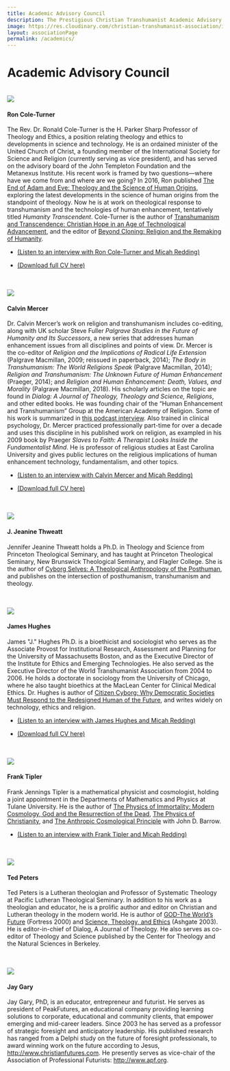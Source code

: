 ```yaml
---
title: Academic Advisory Council
description: The Prestigious Christian Transhumanist Academic Advisory Council
image: https://res.cloudinary.com/christian-transhumanist-association/image/upload/c_fill,h_200,w_200/c_fill,h_200,l_James_Hughes.jpg,w_200,x_200/c_fill,h_200,l_jeanine_thweatt.jpg,w_200,x_300/c_fill,h_200,l_Frank-J-Tipler_k9nj4y.jpg,w_200,x_-200,y_200/c_fill,h_200,l_CalvinMercer.jpg,w_200,x_0,y_100/c_fill,h_200,l_JayGary.linkedin.2014_xbnxtn.jpg,w_200,x_200,y_100/Ron-Cole-Turner2_krwttx.jpg
layout: associationPage
permalink: /academics/
---
```


<div class="row">
<div class="col-md-12">

<h1>Academic Advisory Council</h1>

<br />
<div class="row">
  <div class="col-md-4">
    <img src="https://res.cloudinary.com/christian-transhumanist-association/image/upload/c_fill,g_face,h_200,w_200/Ron-Cole-Turner2_krwttx.jpg" />
  </div>
  <div class="col-md-8">

#### Ron Cole-Turner

The Rev. Dr. Ronald Cole-Turner is the H. Parker Sharp Professor of Theology and Ethics, a position relating theology and ethics to developments in science and technology. He is an ordained minister of the United Church of Christ, a founding member of the International Society for Science and Religion (currently serving as vice president), and has served on the advisory board of the John Templeton Foundation and the Metanexus Institute. His recent work is framed by two questions—where have we come from and where are we going? In 2016, Ron published <a href="http://amzn.to/2qAv3bU">The End of Adam and Eve: Theology and the Science of Human Origins</a>, exploring the latest developments in the science of human origins from the standpoint of theology. Now he is at work on theological response to transhumanism and the technologies of human enhancement, tentatively titled <em>Humanity Transcendent</em>. Cole-Turner is the author of <a href="http://amzn.to/2romnoe">Transhumanism and Transcendence: Christian Hope in an Age of Technological Advancement</a>, and the editor of <a href="http://amzn.to/2qFKdYt">Beyond Cloning: Religion and the Remaking of Humanity</a>.

- <a href="http://brickcaster.com/christiantranshumanist/33">(Listen to an interview with Ron Cole-Turner and Micah Redding)</a>
- <a href="/academics/RonColeTurner.doc">(Download full CV here)</a>

  </div>
</div><br />

<br />
<div class="row">
  <div class="col-md-4">
    <img src="https://res.cloudinary.com/christian-transhumanist-association/image/upload/c_fill,g_face,h_200,w_200/CalvinMercer.jpg" />
  </div>
  <div class="col-md-8">

#### Calvin Mercer

Dr. Calvin Mercer’s work on religion and transhumanism includes co-editing, along with UK scholar Steve Fuller <em>Palgrave Studies in the Future of Humanity and Its Successors</em>, a new series that addresses human enhancement issues from all disciplines and points of view. Dr. Mercer is the co-editor of <em>Religion and the Implications of Radical Life Extension</em> (Palgrave Macmillan, 2009; reissued in paperback, 2014); <em>The Body in Transhumanism: The World Religions Speak</em> (Palgrave Macmillan, 2014); <em>Religion and Transhumanism: The Unknown Future of Human Enhancement</em> (Praeger, 2014); and <em>Religion and Human Enhancement: Death, Values, and Morality</em> (Palgrave Macmillan, 2018). His scholarly articles on the topic are found in <em>Dialog: A Journal of Theology, Theology and Science, Religions</em>, and other edited books. He was founding chair of the “Human Enhancement and Transhumanism” Group at the American Academy of Religion. Some of his work is summarized in <a href="http://brickcaster.com/christiantranshumanist/29">this podcast interview</a>. Also trained in clinical psychology, Dr. Mercer practiced professionally part-time for over a decade and uses this discipline in his published work on religion, as exampled in his 2009 book by Praeger <em>Slaves to Faith: A Therapist Looks Inside the Fundamentalist Mind</em>. He is professor of religious studies at East Carolina University and gives public lectures on the religious implications of human enhancement technology, fundamentalism, and other topics.

- <a href="http://brickcaster.com/christiantranshumanist/29">(Listen to an interview with Calvin Mercer and Micah Redding)</a>
- <a href="/academics/CalvinMercer.doc">(Download full CV here)</a>

  </div>
</div><br />

<br />
<div class="row">
  <div class="col-md-4">
    <img src="https://res.cloudinary.com/christian-transhumanist-association/image/upload/c_fill,g_face,h_200,w_200/jeanine_thweatt.jpg" />
  </div>
  <div class="col-md-8">

#### J. Jeanine Thweatt

Jennifer Jeanine Thweatt holds a Ph.D. in Theology and Science from Princeton Theological Seminary, and has taught at Princeton Theological Seminary, New Brunswick Theological Seminary, and Flagler College. She is the author of <a href="http://amzn.to/2rZOhEH">Cyborg Selves: A Theological Anthropology of the Posthuman</a>, and publishes on the intersection of posthumanism, transhumanism and theology.

  </div>
</div><br />

<br />
<div class="row">
  <div class="col-md-4">
    <img src="https://res.cloudinary.com/christian-transhumanist-association/image/upload/c_fill,g_face,h_200,w_200/James_Hughes.jpg" />
  </div>
  <div class="col-md-8">

#### James Hughes

James "J." Hughes Ph.D. is a bioethicist and sociologist who serves as the Associate Provost for Institutional Research, Assessment and Planning for the University of Massachusetts Boston, and as the Executive Director of the Institute for Ethics and Emerging Technologies. He also served as the Executive Director of the World Transhumanist Association from 2004 to 2006. He holds a doctorate in sociology from the University of Chicago, where he also taught bioethics at the MacLean Center for Clinical Medical Ethics. Dr. Hughes is author of <a href="http://amzn.to/2siuRui">Citizen Cyborg: Why Democratic Societies Must Respond to the Redesigned Human of the Future</a>, and writes widely on technology, ethics and religion.

- <a href="http://brickcaster.com/christiantranshumanist/5">(Listen to an interview with James Hughes and Micah Redding)</a>
- <a href="academics/JamesHughes.pdf">(Download full CV here)</a>

  </div>
</div><br />

<br />
<div class="row">
  <div class="col-md-4">
    <img src="https://res.cloudinary.com/christian-transhumanist-association/image/upload/c_fill,g_face,h_200,w_200/Frank-J-Tipler_k9nj4y.jpg" />
  </div>
  <div class="col-md-8">

#### Frank Tipler

Frank Jennings Tipler is a mathematical physicist and cosmologist, holding a joint appointment in the Departments of Mathematics and Physics at Tulane University. He is the author of <a href="http://amzn.to/2siKrWU">The Physics of Immortality: Modern Cosmology, God and the Resurrection of the Dead</a>, <a href="http://amzn.to/2saTn18">The Physics of Christianity</a>, and <a href="http://amzn.to/2r8mcNj">The Anthropic Cosmological Principle</a> with John D. Barrow.

- <a href="http://brickcaster.com/christiantranshumanist/19">(Listen to an interview with Frank Tipler and Micah Redding)</a>

  </div>
</div><br />

<br />
<div class="row">
  <div class="col-md-4">
    <img src="https://res.cloudinary.com/christian-transhumanist-association/image/upload/c_fill,g_face,h_200,w_200/Ted_20Peters_cam1ya.jpg" />
  </div>
  <div class="col-md-8">

#### Ted Peters

Ted Peters is a Lutheran theologian and Professor of Systematic Theology at Pacific Lutheran Theological Seminary. In addition to his work as a theologian and educator, he is a prolific author and editor on Christian and Lutheran theology in the modern world. He is author of <a href="http://amzn.to/2rFurBM">GOD-The World’s Future</a> (Fortress 2000) and <a href="http://amzn.to/2rUIx1P">Science, Theology, and Ethics</a> (Ashgate 2003). He is editor-in-chief of Dialog, A Journal of Theology. He also serves as co-editor of Theology and Science published by the Center for Theology and the Natural Sciences in Berkeley.

  </div>
</div><br />

<br />
<div class="row">
  <div class="col-md-4">
    <img src="https://res.cloudinary.com/christian-transhumanist-association/image/upload/c_fill,g_face,h_200,w_200/Jay-Gary" />
  </div>
  <div class="col-md-8">

#### Jay Gary

Jay Gary, PhD, is an educator, entrepreneur and futurist. He serves as president of PeakFutures, an educational company providing learning solutions to corporate, educational and community clients, that empower emerging and mid-career leaders. Since 2003 he has served as a professor of strategic foresight and anticipatory leadership. His published research has ranged from a Delphi study on the future of foresight professionals, to award winning work on the future according to Jesus, <a href="http://www.christianfutures.com">http://www.christianfutures.com</a>. He presently serves as vice-chair of the Association of Professional Futurists: <a href="http://www.apf.org">http://www.apf.org</a>.

  </div>
</div><br />

</div>
</div>
